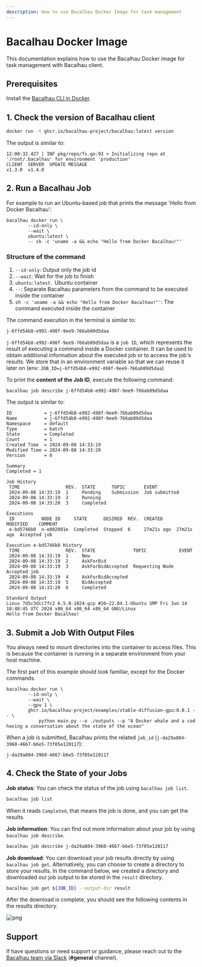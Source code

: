 ```yaml
---
description: How to use Bacalhau Docker Image for task management
---
```


# Bacalhau Docker Image

This documentation explains how to use the Bacalhau Docker image for task management with Bacalhau client.
## Prerequisites

Install the [Bacalhau CLI in Docker](../../..//getting-started/installation#step-1.1-install-the-bacalhau-cli).

## 1. Check the version of Bacalhau client

```bash
docker run -t ghcr.io/bacalhau-project/bacalhau:latest version
```

The output is similar to:

```shell
12:00:32.427 | INF pkg/repo/fs.go:93 > Initializing repo at '/root/.bacalhau' for environment 'production'
CLIENT  SERVER  UPDATE MESSAGE 
v1.3.0  v1.4.0                 
```

## 2. Run a Bacalhau Job

For example to run an Ubuntu-based job that prints the message 'Hello from Docker Bacalhau':

```shell
bacalhau docker run \
        --id-only \
        --wait \
        ubuntu:latest \
        -- sh -c 'uname -a && echo "Hello from Docker Bacalhau!"'
```

### Structure of the command

1. `--id-only`: Output only the job id
2. `--wait`: Wait for the job to finish
3. `ubuntu:latest.` Ubuntu container
4. `--`: Separate Bacalhau parameters from the command to be executed inside the container
5. `sh -c 'uname -a && echo "Hello from Docker Bacalhau!"'`: The command executed inside the container

The command execution in the terminal is similar to:

```shell
j-6ffd54b8-e992-498f-9ee9-766ab09d5daa
```

`j-6ffd54b8-e992-498f-9ee9-766ab09d5daa` is a `job ID`, which represents the result of executing a command inside a Docker container. It can be used to obtain additional information about the executed job or to access the job's results. We store that in an environment variable so that we can reuse it later on (env: `JOB_ID=j-6ffd54b8-e992-498f-9ee9-766ab09d5daa`)

To print the **content of the Job ID**, execute the following command:

```
bacalhau job describe j-6ffd54b8-e992-498f-9ee9-766ab09d5daa
```

The output is similar to:

```shell
ID            = j-6ffd54b8-e992-498f-9ee9-766ab09d5daa
Name          = j-6ffd54b8-e992-498f-9ee9-766ab09d5daa
Namespace     = default
Type          = batch
State         = Completed
Count         = 1
Created Time  = 2024-09-08 14:33:19
Modified Time = 2024-09-08 14:33:20
Version       = 0

Summary
Completed = 1

Job History
 TIME                 REV.  STATE      TOPIC       EVENT         
 2024-09-08 14:33:19  1     Pending    Submission  Job submitted 
 2024-09-08 14:33:19  2     Running                              
 2024-09-08 14:33:20  3     Completed                            

Executions
 ID          NODE ID     STATE      DESIRED  REV.  CREATED     MODIFIED    COMMENT      
 e-bd5746b8  n-e002001e  Completed  Stopped  6     27m21s ago  27m21s ago  Accepted job 

Execution e-bd5746b8 History
 TIME                 REV.  STATE              TOPIC            EVENT        
 2024-09-08 14:33:19  1     New                                              
 2024-09-08 14:33:19  2     AskForBid                                        
 2024-09-08 14:33:19  3     AskForBidAccepted  Requesting Node  Accepted job 
 2024-09-08 14:33:19  4     AskForBidAccepted                                
 2024-09-08 14:33:19  5     BidAccepted                                      
 2024-09-08 14:33:20  6     Completed                                        

Standard Output
Linux 7d5c3dcc7fc2 6.5.0-1024-gcp #26~22.04.1-Ubuntu SMP Fri Jun 14 18:48:45 UTC 2024 x86_64 x86_64 x86_64 GNU/Linux
Hello from Docker Bacalhau!

```

## 3. Submit a Job With Output Files

You always need to mount directories into the container to access files. This is because the container is running in a separate environment from your host machine.

The first part of this example should look familiar, except for the Docker commands.

```shell
bacalhau docker run \                                   
        --id-only \
        --wait \
        --gpu 1 \
        ghcr.io/bacalhau-project/examples/stable-diffusion-gpu:0.0.1 -- \
            python main.py --o ./outputs --p "A Docker whale and a cod having a conversation about the state of the ocean"
```

When a job is submitted, Bacalhau prints the related `job_id` (`j-da29a804-3960-4667-b6e5-73f05e120117`):

```shell
j-da29a804-3960-4667-b6e5-73f05e120117
```

## 4. Check the State of your Jobs

**Job status**: You can check the status of the job using `bacalhau job list`.

```bash
bacalhau job list
```

When it reads `Completed`, that means the job is done, and you can get the results.

**Job information**: You can find out more information about your job by using `bacalhau job describe`.

```bash
bacalhau job describe j-da29a804-3960-4667-b6e5-73f05e120117
```

**Job download**: You can download your job results directly by using `bacalhau job get`. Alternatively, you can choose to create a directory to store your results. In the command below, we created a directory and downloaded our job output to be stored in the `result` directory.

```bash
bacalhau job get ${JOB_ID} --output-dir result
```

After the download is complete, you should see the following contents in the results directory.

![png](../../../.gitbook/assets/index\_25\_0.png)

## Support

If have questions or need support or guidance, please reach out to the [Bacalhau team via Slack](https://bacalhauproject.slack.com/ssb/redirect) (**#general** channel).
